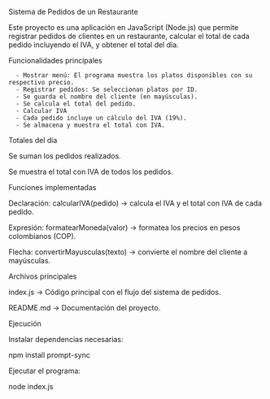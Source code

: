Sistema de Pedidos de un Restaurante

Este proyecto es una aplicación en JavaScript (Node.js) que permite registrar pedidos de clientes en un restaurante, calcular el total de cada pedido incluyendo el IVA, y obtener el total del día.

Funcionalidades principales
  
      - Mostrar menú: El programa muestra los platos disponibles con su respectivo precio.
      - Registrar pedidos: Se seleccionan platos por ID.
      - Se guarda el nombre del cliente (en mayúsculas).
      - Se calcula el total del pedido.
      - Calcular IVA
      - Cada pedido incluye un cálculo del IVA (19%).
      - Se almacena y muestra el total con IVA.

Totales del día

Se suman los pedidos realizados.

Se muestra el total con IVA de todos los pedidos.

Funciones implementadas

Declaración: calcularIVA(pedido) → calcula el IVA y el total con IVA de cada pedido.

Expresión: formatearMoneda(valor) → formatea los precios en pesos colombianos (COP).

Flecha: convertirMayusculas(texto) → convierte el nombre del cliente a mayúsculas.

 Archivos principales

index.js → Código principal con el flujo del sistema de pedidos.

README.md → Documentación del proyecto.

 Ejecución

Instalar dependencias necesarias:

npm install prompt-sync


Ejecutar el programa:

node index.js
